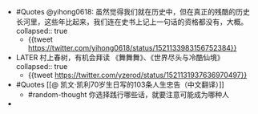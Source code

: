 - #Quotes @yihong0618: 虽然觉得我们就在历史中，但在真正的残酷的历史长河里，这些年比起来，我们连在史书上记上一句话的资格都没有，大概。
  collapsed:: true
	- {{tweet https://twitter.com/yihong0618/status/1521133983156752384}}
- LATER 村上春树，有机会拜读 《舞舞舞》、《世界尽头与冷酷仙境》
  collapsed:: true
	- {{tweet https://twitter.com/yzerod/status/1521131937636970497}}
- #Quotes [[@ 凯文·凯利70岁生日写的103条人生忠告（中文翻译）]]
	- #random-thought 你选择践行哪些话，就要注意可能成为哪种人
-